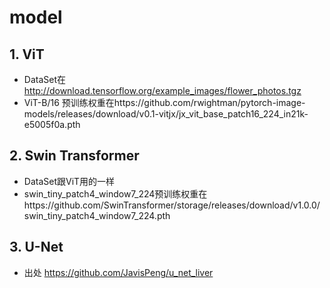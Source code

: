 # model

## 1. ViT

- DataSet在 http://download.tensorflow.org/example_images/flower_photos.tgz
- ViT-B/16 预训练权重在https://github.com/rwightman/pytorch-image-models/releases/download/v0.1-vitjx/jx_vit_base_patch16_224_in21k-e5005f0a.pth



## 2. Swin Transformer

- DataSet跟ViT用的一样
- swin_tiny_patch4_window7_224预训练权重在https://github.com/SwinTransformer/storage/releases/download/v1.0.0/swin_tiny_patch4_window7_224.pth



## 3. U-Net

- 出处 https://github.com/JavisPeng/u_net_liver